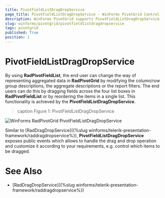 ```yaml
---
title: PivotFieldListDragDropService
page_title: PivotFieldListDragDropService - WinForms PivotGrid Control
description: WinForms PivotGrid supports PivotFieldListDragDropService allowing the end user can change the way of representing aggregated data.  
slug: winforms/pivotgrid/pivotfieldlistdragdropservice
tags: pivotgrid
published: True 
position: 1
---
```


# PivotFieldListDragDropService

By using **RadPivotFieldList**, the end user can change the way of representing aggregated data in **RadPivotGrid** by modifying the column/row group descriptions, the aggregate descriptions or the report filters. The end users can do this by dragging fields across the four list boxes in **RadPivotFieldList** or by reordering the items in a single list. This functionality is achieved by the **PivotFieldListDragDropService**.

>caption Figure 1: PivotFieldListDragDropService

![WinForms RadPivotGrid PivotFieldListDragDropService](images/pivotgrid-drag-and-drop-pivotfieldlistdragdropservice001.gif)

Similar to [RadDragDropService]({%slug winforms/telerik-presentation-framework/raddragdropservice%}), **PivotFieldListDragDropService** exposes public events which allows to handle the drag and drop operation and customize it according to your requirements, e.g. control which items to be dragged.

# See Also

* [RadDragDropService]({%slug winforms/telerik-presentation-framework/raddragdropservice%})	
